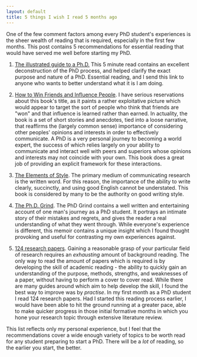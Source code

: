 ```yaml
---
layout: default
title: 5 things I wish I read 5 months ago
---
```


One of the few comment factors among every PhD student's experiences
is the sheer wealth of reading that is required, especially in the
first few months. This post contains 5 recommendations for essential
reading that would have served me well before starting my PhD.

1. [The illustrated guide to a Ph.D.](http://matt.might.net/articles/phd-school-in-pictures/)
   This 5 minute read contains an excellent deconstruction of the PhD
   process, and helped clarify the exact purpose and nature of a
   PhD. Essential reading, and I send this link to anyone who wants to
   better understand what it is I am doing.

1. [How to Win Friends and Influence People](http://www.amazon.co.uk/dp/0091906814). I
   have serious reservations about this book's title, as it paints a
   rather exploitative picture which would appear to target the sort
   of people who think that friends are "won" and that influence is
   learned rather than earned. In actuality, the book is a set of
   short stories and anecdotes, tied into a loose narrative, that
   reaffirms the (largely common sense) importance of considering
   other peoples' opinions and interests in order to effectively
   communicate. A PhD is a very personal journey to becoming a world
   expert, the success of which relies largely on your ability to
   communicate and interact well with peers and superiors whose
   opinions and interests may not coincide with your own. This book
   does a great job of providing an explicit framework for these
   interactions.
1. [The Elements of Style](http://www.amazon.co.uk/dp/020530902X).
   The primary medium of communicating research is the written
   word. For this reason, the importance of the ability to write
   clearly, succinctly, and using good English cannot be
   understated. This book is considered by many to be the authority on
   good writing style.
1. [The Ph.D. Grind](http://pgbovine.net/PhD-memoir/pguo-PhD-grind.pdf). The
   PhD Grind contains a well written and entertaining account of one
   man's journey as a PhD student. It portrays an intimate story of
   their mistakes and regrets, and gives the reader a real
   understanding of what they went through. While everyone's
   experience is different, this memoir contains a unique insight
   which I found thought provoking and useful for contrasting my own
   experiences against.
1. [124 research papers](http://scholar.google.co.uk/). Gaining a
   reasonable grasp of your particular field of research requires an
   *exhausting* amount of background reading. The only way to read the
   amount of papers which is required is by developing the skill of
   academic reading - the ability to quickly gain an understanding of
   the purpose, methods, strengths, and weaknesses of a paper, without
   having to perform a cover to cover read. While there are many
   guides around which aim to help develop the skill, I found the best
   way to improve was by *practise*. In my first month as a PhD
   student I read 124 research papers. Had I started this reading
   process earlier, I would have been able to hit the ground running
   at a greater pace, able to make quicker progress in those initial
   formative months in which you hone your research topic through
   extensive literature review.

This list reflects only my personal experience, but I feel that the
recommendations cover a wide enough variety of topics to be worth read
for any student preparing to start a PhD. There will be a *lot* of
reading, so the earlier you start, the better.
